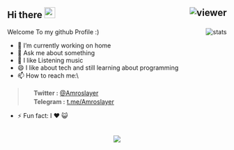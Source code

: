 ## Hi there <img src="https://media.giphy.com/media/hvRJCLFzcasrR4ia7z/giphy.gif" width="25px"> <img align="right" src="https://komarev.com/ghpvc/?username=amroslayer&style=flat&color=d83a7c" alt="viewer" />

<img align="right" src="https://github-readme-stats.vercel.app/api?username=amroslayer&show_icons=true&theme=radical&include_all_commits=true&count_private=true" alt="stats" />

Welcome To my github Profile :)

- 🔭 I’m currently working on home
- 💬 Ask me about something
- 🎵 I like Listening music
- 😄 I like about tech and still learning about programming
- 📫 How to reach me:\
> <img src="http://icons.iconarchive.com/icons/iynque/ios7-style/1024/Twitter-icon.png" width="17px"> **Twitter  :** [@Amroslayer](https://twitter.com/amroslayer)\
> <img src="https://upload.wikimedia.org/wikipedia/commons/thumb/8/83/Telegram_2019_Logo.svg/1200px-Telegram_2019_Logo.svg.png" width="17px"> **Telegram :** [t.me/Amroslayer](https://t.me/amroslayer)
- ⚡ Fun fact: I ❤️ 😺 <br>&nbsp;

<p align="center">
  <a href="https://github.com/anuraghazra/github-readme-stats">
    <img src="https://github-readme-stats.vercel.app/api/top-langs/?username=amroslayer&layout=compact&theme=radical&card_width=800" />
  </a>
  <!-- <a href="https://github.com/WinTenDev/WinTenBot.NET">
    <img align="left" src="https://github-readme-stats.vercel.app/api/pin/?username=WinTenDev&repo=WinTenBot.NET&theme=radical" />
  </a>
  <a href="https://github.com/WinTenDev/WinNetMeter">
    <img align="left" src="https://github-readme-stats.vercel.app/api/pin/?username=WinTenDev&repo=WinNetMeter&theme=radical" />
  </a> --!>
</p>
